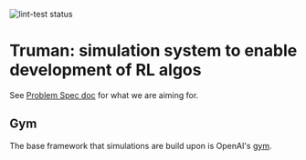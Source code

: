 ![lint-test status](https://github.com/datavaluepeople/truman/actions/workflows/lint-test.yml/badge.svg?branch=master)
# Truman: simulation system to enable development of RL algos

See [Problem Spec doc](https://docs.google.com/document/d/1kHmvkw4ok7knxq1hOK_XbKnm2sc-bL-7bU-tz53rC0A/edit#heading=h.ttm0ptnazbea) for what
we are aiming for.

## Gym

The base framework that simulations are build upon is OpenAI's [gym](https://github.com/openai/gym).
